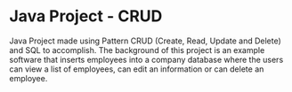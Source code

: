 # Java Project - CRUD

Java Project made using Pattern CRUD (Create, Read, Update and Delete) and SQL to accomplish.
The background of this project is an example software that inserts employees into a company database where the users can
view a list of employees, can edit an information or can delete an employee.
